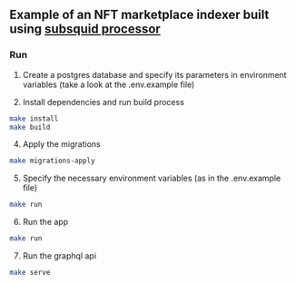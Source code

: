 ## Example of an NFT marketplace indexer built using [subsquid processor](https://github.com/subsquid/squid)

### Run

1. Create a postgres database and specify its parameters in environment variables (take a look at the .env.example file)

2. Install dependencies and run build process
```bash
make install
make build
```

4. Apply the migrations
```bash
make migrations-apply
```

5. Specify the necessary environment variables (as in the .env.example file)
```bash
make run
```

6. Run the app
```bash
make run
```

7. Run the graphql api
```bash
make serve
```